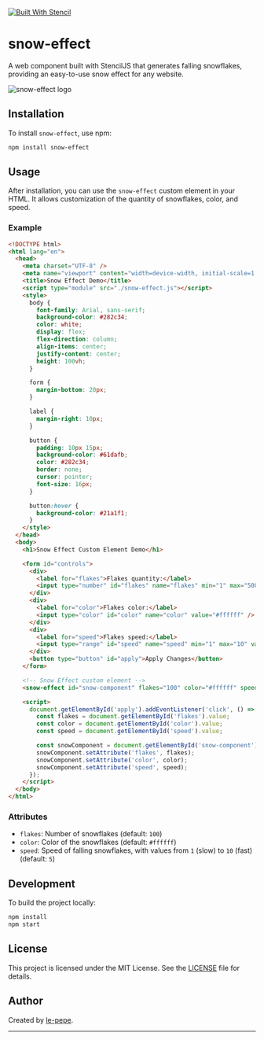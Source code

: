 [![Built With Stencil](https://img.shields.io/badge/-Built%20With%20Stencil-16161d.svg?logo=data%3Aimage%2Fsvg%2Bxml%3Bbase64%2CPD94bWwgdmVyc2lvbj0iMS4wIiBlbmNvZGluZz0idXRmLTgiPz4KPCEtLSBHZW5lcmF0b3I6IEFkb2JlIElsbHVzdHJhdG9yIDE5LjIuMSwgU1ZHIEV4cG9ydCBQbHVnLUluIC4gU1ZHIFZlcnNpb246IDYuMDAgQnVpbGQgMCkgIC0tPgo8c3ZnIHZlcnNpb249IjEuMSIgaWQ9IkxheWVyXzEiIHhtbG5zPSJodHRwOi8vd3d3LnczLm9yZy8yMDAwL3N2ZyIgeG1sbnM6eGxpbms9Imh0dHA6Ly93d3cudzMub3JnLzE5OTkveGxpbmsiIHg9IjBweCIgeT0iMHB4IgoJIHZpZXdCb3g9IjAgMCA1MTIgNTEyIiBzdHlsZT0iZW5hYmxlLWJhY2tncm91bmQ6bmV3IDAgMCA1MTIgNTEyOyIgeG1sOnNwYWNlPSJwcmVzZXJ2ZSI%2BCjxzdHlsZSB0eXBlPSJ0ZXh0L2NzcyI%2BCgkuc3Qwe2ZpbGw6I0ZGRkZGRjt9Cjwvc3R5bGU%2BCjxwYXRoIGNsYXNzPSJzdDAiIGQ9Ik00MjQuNywzNzMuOWMwLDM3LjYtNTUuMSw2OC42LTkyLjcsNjguNkgxODAuNGMtMzcuOSwwLTkyLjctMzAuNy05Mi43LTY4LjZ2LTMuNmgzMzYuOVYzNzMuOXoiLz4KPHBhdGggY2xhc3M9InN0MCIgZD0iTTQyNC43LDI5Mi4xSDE4MC40Yy0zNy42LDAtOTIuNy0zMS05Mi43LTY4LjZ2LTMuNkgzMzJjMzcuNiwwLDkyLjcsMzEsOTIuNyw2OC42VjI5Mi4xeiIvPgo8cGF0aCBjbGFzcz0ic3QwIiBkPSJNNDI0LjcsMTQxLjdIODcuN3YtMy42YzAtMzcuNiw1NC44LTY4LjYsOTIuNy02OC42SDMzMmMzNy45LDAsOTIuNywzMC43LDkyLjcsNjguNlYxNDEuN3oiLz4KPC9zdmc%2BCg%3D%3D&colorA=16161d&style=flat-square)](https://stenciljs.com)


# snow-effect

A web component built with StencilJS that generates falling snowflakes, providing an easy-to-use snow effect for any website.

<!-- Logo Placeholder -->
![snow-effect logo](logo-placeholder.png)

## Installation

To install `snow-effect`, use npm:

```bash
npm install snow-effect
```

## Usage

After installation, you can use the `snow-effect` custom element in your HTML. It allows customization of the quantity of snowflakes, color, and speed.

### Example

```html
<!DOCTYPE html>
<html lang="en">
  <head>
    <meta charset="UTF-8" />
    <meta name="viewport" content="width=device-width, initial-scale=1.0" />
    <title>Snow Effect Demo</title>
    <script type="module" src="./snow-effect.js"></script>
    <style>
      body {
        font-family: Arial, sans-serif;
        background-color: #282c34;
        color: white;
        display: flex;
        flex-direction: column;
        align-items: center;
        justify-content: center;
        height: 100vh;
      }

      form {
        margin-bottom: 20px;
      }

      label {
        margin-right: 10px;
      }

      button {
        padding: 10px 15px;
        background-color: #61dafb;
        color: #282c34;
        border: none;
        cursor: pointer;
        font-size: 16px;
      }

      button:hover {
        background-color: #21a1f1;
      }
    </style>
  </head>
  <body>
    <h1>Snow Effect Custom Element Demo</h1>

    <form id="controls">
      <div>
        <label for="flakes">Flakes quantity:</label>
        <input type="number" id="flakes" name="flakes" min="1" max="500" value="100" />
      </div>
      <div>
        <label for="color">Flakes color:</label>
        <input type="color" id="color" name="color" value="#ffffff" />
      </div>
      <div>
        <label for="speed">Flakes speed:</label>
        <input type="range" id="speed" name="speed" min="1" max="10" value="5" />
      </div>
      <button type="button" id="apply">Apply Changes</button>
    </form>

    <!-- Snow Effect custom element -->
    <snow-effect id="snow-component" flakes="100" color="#ffffff" speed="5"></snow-effect>

    <script>
      document.getElementById('apply').addEventListener('click', () => {
        const flakes = document.getElementById('flakes').value;
        const color = document.getElementById('color').value;
        const speed = document.getElementById('speed').value;

        const snowComponent = document.getElementById('snow-component');
        snowComponent.setAttribute('flakes', flakes);
        snowComponent.setAttribute('color', color);
        snowComponent.setAttribute('speed', speed);
      });
    </script>
  </body>
</html>
```

### Attributes

- `flakes`: Number of snowflakes (default: `100`)
- `color`: Color of the snowflakes (default: `#ffffff`)
- `speed`: Speed of falling snowflakes, with values from `1` (slow) to `10` (fast) (default: `5`)

## Development

To build the project locally:

```bash
npm install
npm start
```

## License

This project is licensed under the MIT License. See the [LICENSE](LICENSE) file for details.

## Author

Created by [le-pepe](https://github.com/le-pepe).

---

<!-- Placeholder for logo until it is created -->
